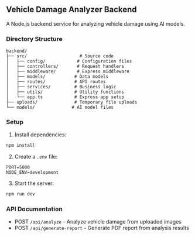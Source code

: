 ## Vehicle Damage Analyzer Backend

A Node.js backend service for analyzing vehicle damage using AI models.

### Directory Structure
```
backend/
├── src/                    # Source code
│   ├── config/            # Configuration files
│   ├── controllers/       # Request handlers
│   ├── middleware/        # Express middleware
│   ├── models/           # Data models
│   ├── routes/           # API routes
│   ├── services/         # Business logic
│   ├── utils/            # Utility functions
│   └── app.ts            # Express app setup
├── uploads/              # Temporary file uploads
└── models/              # AI model files
```

### Setup
1. Install dependencies:
```bash
npm install
```

2. Create a `.env` file:
```env
PORT=5000
NODE_ENV=development
```

3. Start the server:
```bash
npm run dev
```

### API Documentation
- POST `/api/analyze` - Analyze vehicle damage from uploaded images
- POST `/api/generate-report` - Generate PDF report from analysis results
